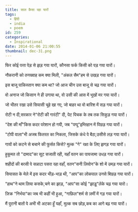 ```yaml
---
title: साल कैसा रहा यारों
tags:
  - हिंदी
  - india
  - poem
id: 259
categories:
  - Inspirational
date: 2014-01-06 21:00:55
thumbnail: dec-31.png
---
```


फिर कोई पत्ता पेड़ से झड़ गया यारों,
कौनसा फर्क किसी को पड़ गया यारों।

<!--more-->

नौकरानी को तनख्वाह कम क्या मिली,
"अंकल सैम"हम से उखड़ गया यारों।

इस बाजू पाकिस्तान क्या कम था?
जो आज चीन उस बाजू से चढ़ गया यारों।

वो अनाज जो किसान ने ही उगाया था,
वो उसी की आस में भूखों मर गया यारों।

जो भीतर रखा उसे सियासी चूहे खा गए,
जो बाहर था वो बारिश में सड़ गया यारों।

रोटी न दी,सरकार ने"रोटी की गारंटी" दी,
पेट पिचक के तब तक सिकुड़ गया यारों।

"देश की माँ"किस कदर परेशान हो गयी,
जब "पप्पू"इम्तिहान में पिछड़ गया यारों।

"टोपी वाला"भी अजब फितरत का निकला,
जिसके कंधे पे बैठा,उसीसे लड़ गया यारों।

गायों को कटने से बचाने की फुर्सत किसे?
मुल्क "गे" रक्षा के लिए झगड़ गया यारों।

हुकूमत तो "दामाद"का सूट सजाती रही,
यहाँ वतन का पायजामा उधड़ गया यारों।

शहीदों की बरसी पे सन्नाटा पसरा रहा वहाँ,
वतन"सनी लियोन"के शो में उमड़ गया यारों।

सियासत के मेले में इस कदर भीड़-भाड़ थी,
"आप"का लोकपाल उनसे बिछड़ गया यारों।

"हाथ"ने थाम लिया कसके,चने का झाड़,
"आप"सा कोई "झाड़ू"लेके चढ़ गया यारो।

ज़िक्र "निर्भया"का जब भी कहीं भी हुआ,
"गाफ़िल"शर्म से ज़मीं में गड़ गया यारों।

मैं पुरानी बातों पे अभी भी अटका हूँ यहाँ,
मुल्क सब छोड़,कब का आगे बढ़ गया यारों।
